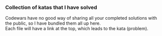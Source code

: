 ### Collection of katas that I have solved
Codewars have no good way of sharing all your completed solutions with the public, so I have bundled them all up here.  
Each file will have a link at the top, which leads to the kata (problem).